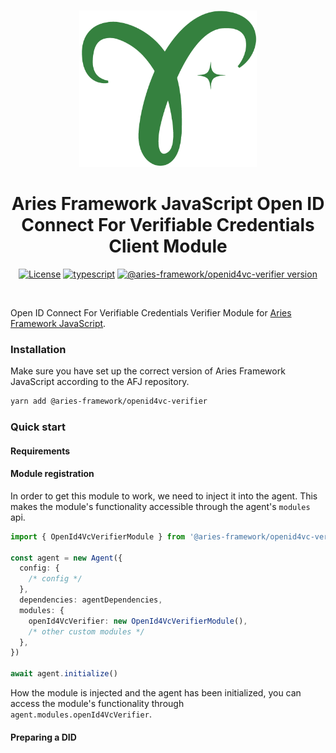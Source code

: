 <p align="center">
  <br />
  <img
    alt="Hyperledger Aries logo"
    src="https://raw.githubusercontent.com/hyperledger/aries-framework-javascript/aa31131825e3331dc93694bc58414d955dcb1129/images/aries-logo.png"
    height="250px"
  />
</p>
<h1 align="center"><b>Aries Framework JavaScript Open ID Connect For Verifiable Credentials Client Module</b></h1>
<p align="center">
  <a
    href="https://raw.githubusercontent.com/hyperledger/aries-framework-javascript/main/LICENSE"
    ><img
      alt="License"
      src="https://img.shields.io/badge/License-Apache%202.0-blue.svg"
  /></a>
  <a href="https://www.typescriptlang.org/"
    ><img
      alt="typescript"
      src="https://img.shields.io/badge/%3C%2F%3E-TypeScript-%230074c1.svg"
  /></a>
    <a href="https://www.npmjs.com/package/@aries-framework/openid4vc-verifier"
    ><img
      alt="@aries-framework/openid4vc-verifier version"
      src="https://img.shields.io/npm/v/@aries-framework/openid4vc-verifier"
  /></a>

</p>
<br />

Open ID Connect For Verifiable Credentials Verifier Module for [Aries Framework JavaScript](https://github.com/hyperledger/aries-framework-javascript).

### Installation

Make sure you have set up the correct version of Aries Framework JavaScript according to the AFJ repository.

```sh
yarn add @aries-framework/openid4vc-verifier
```

### Quick start

#### Requirements

#### Module registration

In order to get this module to work, we need to inject it into the agent. This makes the module's functionality accessible through the agent's `modules` api.

```ts
import { OpenId4VcVerifierModule } from '@aries-framework/openid4vc-verifier'

const agent = new Agent({
  config: {
    /* config */
  },
  dependencies: agentDependencies,
  modules: {
    openId4VcVerifier: new OpenId4VcVerifierModule(),
    /* other custom modules */
  },
})

await agent.initialize()
```

How the module is injected and the agent has been initialized, you can access the module's functionality through `agent.modules.openId4VcVerifier`.

#### Preparing a DID
